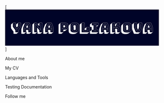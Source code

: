 [![Header](https://github.com/yanapol/yanapol/blob/main/assets/logo.png)]

About me

My CV

Languages and Tools

Testing Documentation

Follow me

